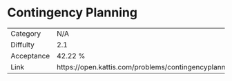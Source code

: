 # Contingency Planning

<table>
    <tr>
        <td>Category</td>
        <td>N/A</td>
    </tr>
    <tr>
        <td>Diffulty</td>
        <td>2.1</td>
    </tr>
    <tr>
        <td>Acceptance</td>
        <td>42.22 %</td>
    </tr>
    <tr>
        <td>Link</td>
        <td>https://open.kattis.com/problems/contingencyplanning</td>
    </tr>
</table>